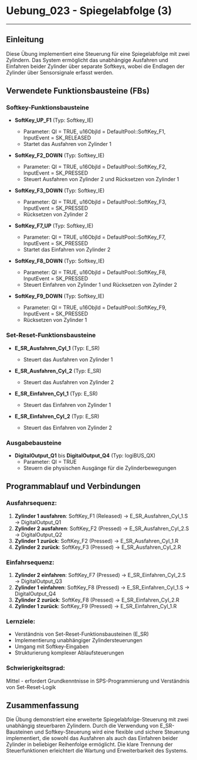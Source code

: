 # Uebung_023 - Spiegelabfolge (3)

* * * * * * * * * *

## Einleitung
Diese Übung implementiert eine Steuerung für eine Spiegelabfolge mit zwei Zylindern. Das System ermöglicht das unabhängige Ausfahren und Einfahren beider Zylinder über separate Softkeys, wobei die Endlagen der Zylinder über Sensorsignale erfasst werden.

## Verwendete Funktionsbausteine (FBs)

### Softkey-Funktionsbausteine
- **SoftKey_UP_F1** (Typ: Softkey_IE)
  - Parameter: QI = TRUE, u16ObjId = DefaultPool::SoftKey_F1, InputEvent = SK_RELEASED
  - Startet das Ausfahren von Zylinder 1

- **SoftKey_F2_DOWN** (Typ: Softkey_IE)  
  - Parameter: QI = TRUE, u16ObjId = DefaultPool::SoftKey_F2, InputEvent = SK_PRESSED
  - Steuert Ausfahren von Zylinder 2 und Rücksetzen von Zylinder 1

- **SoftKey_F3_DOWN** (Typ: Softkey_IE)
  - Parameter: QI = TRUE, u16ObjId = DefaultPool::SoftKey_F3, InputEvent = SK_PRESSED
  - Rücksetzen von Zylinder 2

- **SoftKey_F7_UP** (Typ: Softkey_IE)
  - Parameter: QI = TRUE, u16ObjId = DefaultPool::SoftKey_F7, InputEvent = SK_PRESSED
  - Startet das Einfahren von Zylinder 2

- **SoftKey_F8_DOWN** (Typ: Softkey_IE)
  - Parameter: QI = TRUE, u16ObjId = DefaultPool::SoftKey_F8, InputEvent = SK_PRESSED
  - Steuert Einfahren von Zylinder 1 und Rücksetzen von Zylinder 2

- **SoftKey_F9_DOWN** (Typ: Softkey_IE)
  - Parameter: QI = TRUE, u16ObjId = DefaultPool::SoftKey_F9, InputEvent = SK_PRESSED
  - Rücksetzen von Zylinder 1

### Set-Reset-Funktionsbausteine
- **E_SR_Ausfahren_Cyl_1** (Typ: E_SR)
  - Steuert das Ausfahren von Zylinder 1

- **E_SR_Ausfahren_Cyl_2** (Typ: E_SR)  
  - Steuert das Ausfahren von Zylinder 2

- **E_SR_Einfahren_Cyl_1** (Typ: E_SR)
  - Steuert das Einfahren von Zylinder 1

- **E_SR_Einfahren_Cyl_2** (Typ: E_SR)
  - Steuert das Einfahren von Zylinder 2

### Ausgabebausteine
- **DigitalOutput_Q1** bis **DigitalOutput_Q4** (Typ: logiBUS_QX)
  - Parameter: QI = TRUE
  - Steuern die physischen Ausgänge für die Zylinderbewegungen

## Programmablauf und Verbindungen

### Ausfahrsequenz:
1. **Zylinder 1 ausfahren**: SoftKey_F1 (Released) → E_SR_Ausfahren_Cyl_1.S → DigitalOutput_Q1
2. **Zylinder 2 ausfahren**: SoftKey_F2 (Pressed) → E_SR_Ausfahren_Cyl_2.S → DigitalOutput_Q2
3. **Zylinder 1 zurück**: SoftKey_F2 (Pressed) → E_SR_Ausfahren_Cyl_1.R
4. **Zylinder 2 zurück**: SoftKey_F3 (Pressed) → E_SR_Ausfahren_Cyl_2.R

### Einfahrsequenz:
1. **Zylinder 2 einfahren**: SoftKey_F7 (Pressed) → E_SR_Einfahren_Cyl_2.S → DigitalOutput_Q3
2. **Zylinder 1 einfahren**: SoftKey_F8 (Pressed) → E_SR_Einfahren_Cyl_1.S → DigitalOutput_Q4
3. **Zylinder 2 zurück**: SoftKey_F8 (Pressed) → E_SR_Einfahren_Cyl_2.R
4. **Zylinder 1 zurück**: SoftKey_F9 (Pressed) → E_SR_Einfahren_Cyl_1.R

### Lernziele:
- Verständnis von Set-Reset-Funktionsbausteinen (E_SR)
- Implementierung unabhängiger Zylindersteuerungen
- Umgang mit Softkey-Eingaben
- Strukturierung komplexer Ablaufsteuerungen

### Schwierigkeitsgrad:
Mittel - erfordert Grundkenntnisse in SPS-Programmierung und Verständnis von Set-Reset-Logik

## Zusammenfassung
Die Übung demonstriert eine erweiterte Spiegelabfolge-Steuerung mit zwei unabhängig steuerbaren Zylindern. Durch die Verwendung von E_SR-Bausteinen und Softkey-Steuerung wird eine flexible und sichere Steuerung implementiert, die sowohl das Ausfahren als auch das Einfahren beider Zylinder in beliebiger Reihenfolge ermöglicht. Die klare Trennung der Steuerfunktionen erleichtert die Wartung und Erweiterbarkeit des Systems.